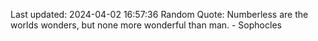 Last updated: 2024-04-02 16:57:36
Random Quote: Numberless are the worlds wonders, but none more wonderful than man. - Sophocles